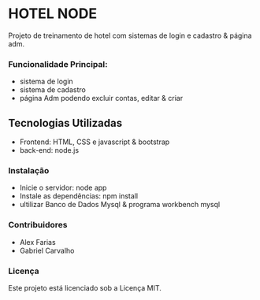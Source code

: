 # HOTEL NODE 

Projeto de treinamento de hotel com sistemas de login e cadastro & página adm.

### Funcionalidade Principal:

- sistema de login
-  sistema de cadastro
-  página Adm podendo excluir contas, editar & criar
  
## Tecnologias Utilizadas
- Frontend: HTML, CSS e javascript & bootstrap
- back-end: node.js

### Instalação 
- Inicie o servidor: node app
- Instale as dependências: npm install
- ultilizar Banco de Dados Mysql & programa workbench mysql

### Contribuidores
- Alex Farias
- Gabriel Carvalho

### Licença
Este projeto está licenciado sob a Licença MIT.
  
